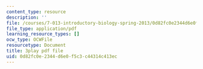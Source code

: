 ```yaml
---
content_type: resource
description: ''
file: /courses/7-013-introductory-biology-spring-2013/0d82fc0e2344d6e0f5c3c44314c413ec_BK1afo-GMag.pdf
file_type: application/pdf
learning_resource_types: []
ocw_type: OCWFile
resourcetype: Document
title: 3play pdf file
uid: 0d82fc0e-2344-d6e0-f5c3-c44314c413ec
---
```


